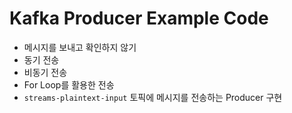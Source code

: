 # Kafka Producer Example Code

- 메시지를 보내고 확인하지 않기
- 동기 전송
- 비동기 전송
- For Loop를 활용한 전송
- `streams-plaintext-input` 토픽에 메시지를 전송하는 Producer 구현
